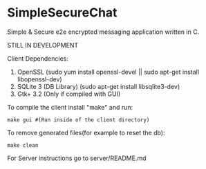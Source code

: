 <h1>SimpleSecureChat</h1>

 Simple & Secure e2e encrypted messaging application written in C.
 
 STILL IN DEVELOPMENT

Client Dependencies:
1. OpenSSL (sudo yum install openssl-devel || sudo apt-get install libopenssl-dev) 
2. SQLite 3 (DB Library) (sudo apt-get install libsqlite3-dev)
3. Gtk+ 3.2 (Only if compiled with GUI)

To compile the client install "make" and run:

    make gui #(Run inside of the client directory)
    
To remove generated files(for example to reset the db):

    make clean
   
   
For Server instructions go to server/README.md
